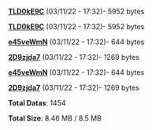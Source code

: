 [**TLD0kE9C**](/data/TLD0kE9C.txt) (03/11/22 - 17:32)- 5952 bytes

[**TLD0kE9C**](/data/TLD0kE9C.txt) (03/11/22 - 17:32)- 5952 bytes

[**e45veWmN**](/data/e45veWmN.txt) (03/11/22 - 17:32)- 644 bytes

[**2D9zjda7**](/data/2D9zjda7.txt) (03/11/22 - 17:32)- 1269 bytes

[**e45veWmN**](/data/e45veWmN.txt) (03/11/22 - 17:32)- 644 bytes

[**2D9zjda7**](/data/2D9zjda7.txt) (03/11/22 - 17:32)- 1269 bytes

**Total Datas**: 1454

**Total Size**: 8.46 MB / 8.5 MB